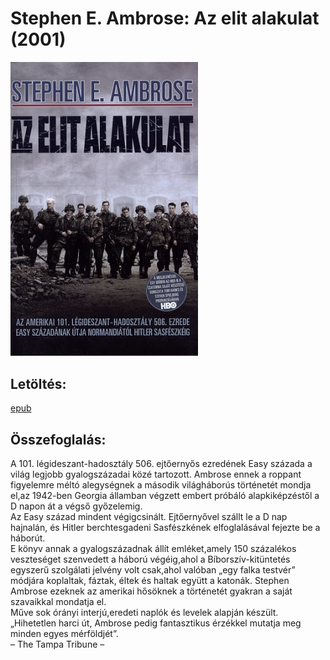 # <a name="id_316">Stephen E. Ambrose: Az elit alakulat (2001)</a>
<img src="https://github.com/BercziSandor/calibre_lib/raw/main/Stephen%20E.%20Ambrose/Az%20elit%20alakulat%20%28316%29/cover.jpg" alt="cover" width="300"/>

## Letöltés:
[epub](https://github.com/BercziSandor/calibre_lib/raw/main/Stephen%20E.%20Ambrose/Az%20elit%20alakulat%20%28316%29/Az%20elit%20alakulat%20-%20Stephen%20E.%20Ambrose.epub)

## Összefoglalás:
<div>
<p>A ​101. légideszant-hadosztály 506. ejtőernyős ezredének Easy százada a világ legjobb gyalogszázadai közé tartozott. Ambrose ennek a roppant figyelemre méltó alegységnek a második világháborús történetét mondja el,az 1942-ben Georgia államban végzett embert próbáló alapkiképzéstől a D napon át a végső győzelemig.<br>Az Easy század mindent végigcsinált. Ejtőernyővel szállt le a D nap hajnalán, és Hitler berchtesgadeni Sasfészkének elfoglalásával fejezte be a háborút. <br>E könyv annak a gyalogszázadnak állít emléket,amely 150 százalékos veszteséget szenvedett a háború végéig,ahol a Bíborszív-kitüntetés egyszerű szolgálati jelvény volt csak,ahol valóban „egy falka testvér” módjára koplaltak, fáztak, éltek és haltak együtt a katonák. Stephen Ambrose ezeknek az amerikai hősöknek a történetét gyakran a saját szavaikkal mondatja el.<br>Műve sok órányi interjú,eredeti naplók és levelek alapján készült.<br>„Hihetetlen harci út, Ambrose pedig fantasztikus érzékkel mutatja meg minden egyes mérföldjét”.<br>– The Tampa Tribune –</p></div>

